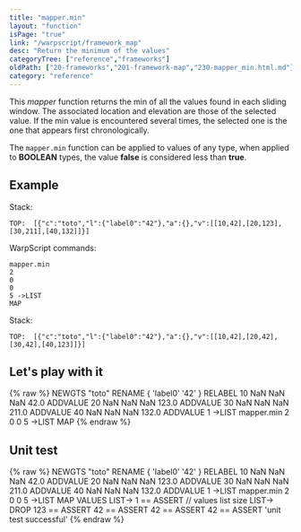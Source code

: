 ```yaml
---
title: "mapper.min"
layout: "function"
isPage: "true"
link: "/warpscript/framework_map"
desc: "Return the minimum of the values"
categoryTree: ["reference","frameworks"]
oldPath: ["20-frameworks","201-framework-map","230-mapper_min.html.md"]
category: "reference"
---
```

 

This *mapper* function returns the min of all the values found in each sliding window. The associated location and elevation are those of the selected value. If the min value is encountered several times, the selected one is the one that appears first chronologically. 

The `mapper.min` function can be applied to values of any type, when applied to **BOOLEAN** types, the value **false** is considered less than **true**.


## Example ##

Stack:

    TOP:  [{"c":"toto","l":{"label0":"42"},"a":{},"v":[[10,42],[20,123],[30,211],[40,132]]}]

WarpScript commands:

    mapper.min
    2
    0
    0
    5 ->LIST
    MAP

Stack: 

    TOP:  [{"c":"toto","l":{"label0":"42"},"a":{},"v":[[10,42],[20,42],[30,42],[40,123]]}]

## Let's play with it ##

{% raw %}
<warp10-warpscript-widget>NEWGTS "toto" RENAME 
{ 'label0' '42' } RELABEL
10 NaN NaN NaN  42.0 ADDVALUE
20 NaN NaN NaN 123.0 ADDVALUE
30 NaN NaN NaN 211.0 ADDVALUE
40 NaN NaN NaN 132.0 ADDVALUE
1 ->LIST
mapper.min
2
0
0
5 ->LIST
MAP
</warp10-warpscript-widget>
{% endraw %}    


## Unit test ##

{% raw %}
<warp10-warpscript-widget>NEWGTS "toto" RENAME 
{ 'label0' '42' } RELABEL
10 NaN NaN NaN  42.0 ADDVALUE
20 NaN NaN NaN 123.0 ADDVALUE
30 NaN NaN NaN 211.0 ADDVALUE
40 NaN NaN NaN 132.0 ADDVALUE
1 ->LIST
mapper.min
2
0
0
5 ->LIST
MAP
VALUES LIST-> 
1 == ASSERT   // values list size
LIST-> DROP
123 == ASSERT
42 == ASSERT
42 == ASSERT
42 == ASSERT
'unit test successful'
</warp10-warpscript-widget>
{% endraw %}        